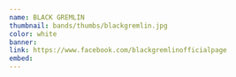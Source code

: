 ```yaml
---
name: BLACK GREMLIN
thumbnail: bands/thumbs/blackgremlin.jpg
color: white
banner:
link: https://www.facebook.com/blackgremlinofficialpage
embed:
---
```

